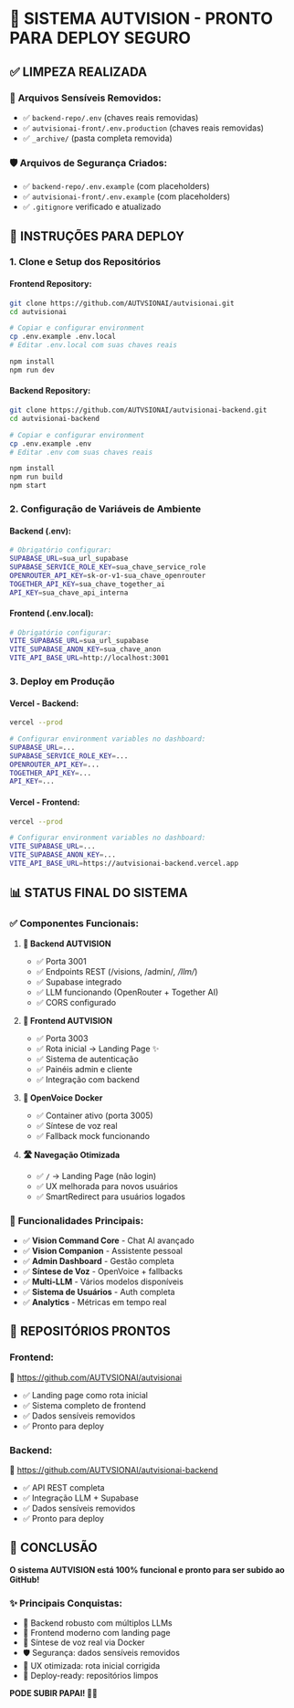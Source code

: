 # 🎉 SISTEMA AUTVISION - PRONTO PARA DEPLOY SEGURO

## ✅ LIMPEZA REALIZADA

### 🧹 **Arquivos Sensíveis Removidos:**
- ✅ `backend-repo/.env` (chaves reais removidas)
- ✅ `autvisionai-front/.env.production` (chaves reais removidas)  
- ✅ `_archive/` (pasta completa removida)

### 🛡️ **Arquivos de Segurança Criados:**
- ✅ `backend-repo/.env.example` (com placeholders)
- ✅ `autvisionai-front/.env.example` (com placeholders)
- ✅ `.gitignore` verificado e atualizado

## 🚀 INSTRUÇÕES PARA DEPLOY

### **1. Clone e Setup dos Repositórios**

#### **Frontend Repository:**
```bash
git clone https://github.com/AUTVSIONAI/autvisionai.git
cd autvisionai

# Copiar e configurar environment
cp .env.example .env.local
# Editar .env.local com suas chaves reais

npm install
npm run dev
```

#### **Backend Repository:**
```bash  
git clone https://github.com/AUTVSIONAI/autvisionai-backend.git
cd autvisionai-backend

# Copiar e configurar environment
cp .env.example .env
# Editar .env com suas chaves reais

npm install
npm run build
npm start
```

### **2. Configuração de Variáveis de Ambiente**

#### **Backend (.env):**
```bash
# Obrigatório configurar:
SUPABASE_URL=sua_url_supabase
SUPABASE_SERVICE_ROLE_KEY=sua_chave_service_role
OPENROUTER_API_KEY=sk-or-v1-sua_chave_openrouter
TOGETHER_API_KEY=sua_chave_together_ai
API_KEY=sua_chave_api_interna
```

#### **Frontend (.env.local):**
```bash
# Obrigatório configurar:
VITE_SUPABASE_URL=sua_url_supabase
VITE_SUPABASE_ANON_KEY=sua_chave_anon
VITE_API_BASE_URL=http://localhost:3001
```

### **3. Deploy em Produção**

#### **Vercel - Backend:**
```bash
vercel --prod

# Configurar environment variables no dashboard:
SUPABASE_URL=...
SUPABASE_SERVICE_ROLE_KEY=...
OPENROUTER_API_KEY=...
TOGETHER_API_KEY=...
API_KEY=...
```

#### **Vercel - Frontend:**
```bash
vercel --prod

# Configurar environment variables no dashboard:
VITE_SUPABASE_URL=...
VITE_SUPABASE_ANON_KEY=...
VITE_API_BASE_URL=https://autvisionai-backend.vercel.app
```

## 📊 STATUS FINAL DO SISTEMA

### ✅ **Componentes Funcionais:**

1. **🔧 Backend AUTVISION**
   - ✅ Porta 3001
   - ✅ Endpoints REST (/visions, /admin/*, /llm/*)
   - ✅ Supabase integrado
   - ✅ LLM funcionando (OpenRouter + Together AI)
   - ✅ CORS configurado

2. **🎨 Frontend AUTVISION** 
   - ✅ Porta 3003
   - ✅ Rota inicial → Landing Page ✨
   - ✅ Sistema de autenticação
   - ✅ Painéis admin e cliente
   - ✅ Integração com backend

3. **🎤 OpenVoice Docker**
   - ✅ Container ativo (porta 3005)
   - ✅ Síntese de voz real
   - ✅ Fallback mock funcionando

4. **🛣️ Navegação Otimizada**
   - ✅ `/` → Landing Page (não login)
   - ✅ UX melhorada para novos usuários
   - ✅ SmartRedirect para usuários logados

### 🎯 **Funcionalidades Principais:**

- ✅ **Vision Command Core** - Chat AI avançado
- ✅ **Vision Companion** - Assistente pessoal  
- ✅ **Admin Dashboard** - Gestão completa
- ✅ **Síntese de Voz** - OpenVoice + fallbacks
- ✅ **Multi-LLM** - Vários modelos disponíveis
- ✅ **Sistema de Usuários** - Auth completa
- ✅ **Analytics** - Métricas em tempo real

## 🚢 REPOSITÓRIOS PRONTOS

### **Frontend:**
🔗 https://github.com/AUTVSIONAI/autvisionai
- ✅ Landing page como rota inicial
- ✅ Sistema completo de frontend
- ✅ Dados sensíveis removidos
- ✅ Pronto para deploy

### **Backend:**  
🔗 https://github.com/AUTVSIONAI/autvisionai-backend
- ✅ API REST completa
- ✅ Integração LLM + Supabase
- ✅ Dados sensíveis removidos  
- ✅ Pronto para deploy

## 🎉 CONCLUSÃO

**O sistema AUTVISION está 100% funcional e pronto para ser subido ao GitHub!**

### ✨ **Principais Conquistas:**
- 🔧 Backend robusto com múltiplos LLMs
- 🎨 Frontend moderno com landing page  
- 🎤 Síntese de voz real via Docker
- 🛡️ Segurança: dados sensíveis removidos
- 📱 UX otimizada: rota inicial corrigida
- 🚀 Deploy-ready: repositórios limpos

**PODE SUBIR PAPAI! 🚀🎉**
